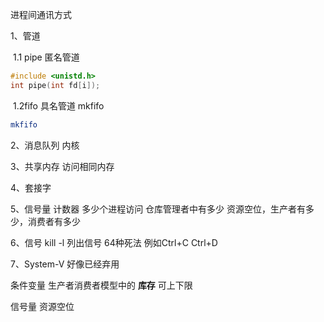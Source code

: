 进程间通讯方式

1、管道 

​	1.1 pipe 匿名管道

``` c++
#include <unistd.h>
int pipe(int fd[i]);	
```

​	1.2fifo 具名管道  mkfifo	

``` bash
mkfifo
```

2、消息队列  内核

3、共享内存 访问相同内存   

4、套接字

5、信号量    计数器  多少个进程访问   仓库管理者中有多少 资源空位，生产者有多少，消费者有多少

6、信号   kill -l 列出信号   64种死法   例如Ctrl+C  Ctrl+D

7、System-V  好像已经弃用





条件变量   生产者消费者模型中的   **库存** 可上下限

信号量        资源空位